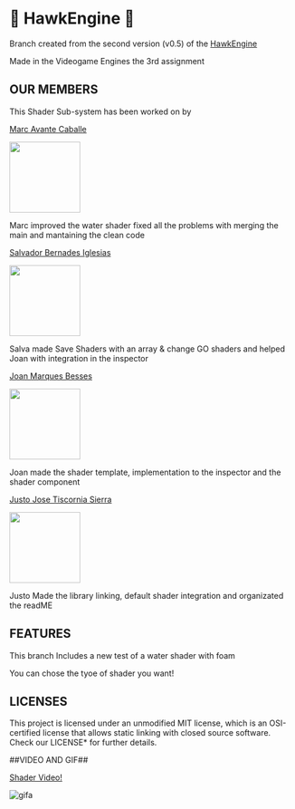 
# 🦅 HawkEngine 🦅 #

Branch created from the second version (v0.5) of the [HawkEngine](https://github.com/CITM-UPC/HawkEngine)

Made in the Videogame Engines the 3rd assignment

## OUR MEMBERS ##

This Shader Sub-system has been worked on by 

[Marc Avante Caballe](https://github.com/MarcoXAvante)

<img src="https://github.com/user-attachments/assets/f1aae89c-c225-4486-837c-d07e25270a84"  width="125" height="125">

Marc improved the water shader fixed all the problems with merging the main and mantaining the clean code

[Salvador Bernades Iglesias](https://github.com/SalvaBernades)

<img src="https://github.com/CITM-UPC-GameEngines-2024-BCN/HawkEngine/blob/Shaders/Salvapfp.jpeg?raw=true"  width="125" height="125">

Salva made Save Shaders with an array & change GO shaders and helped Joan with integration in the inspector

[Joan Marques Besses](https://github.com/joanmarquesbesses)

<img src="https://github.com/CITM-UPC-GameEngines-2024-BCN/HawkEngine/blob/Shaders/Joanpfp.jpeg?raw=true"  width="125" height="125">

Joan made the shader template, implementation to the inspector and the shader component

[Justo Jose Tiscornia Sierra](https://github.com/Jusstox)

<img src="https://github.com/CITM-UPC-GameEngines-2024-BCN/HawkEngine/blob/Shaders/Jujopfp.jpeg?raw=true" width="125" height="125">

Justo Made the library linking, default shader integration and organizated the readME 


## FEATURES ##

This branch Includes a new test of a water shader with foam 

You can chose the tyoe of shader you want!

## LICENSES ##

This project is licensed under an unmodified MIT license, which is an OSI-certified license that allows static linking 
with closed source software. Check our LICENSE* for further details.


##VIDEO AND GIF##

[Shader Video!](https://youtu.be/j0p4dMhfLWY)

![gifa](https://github.com/CITM-UPC-GameEngines-2024-BCN/HawkEngine/blob/Shaders/Shader%20gif.gif?raw=true)
